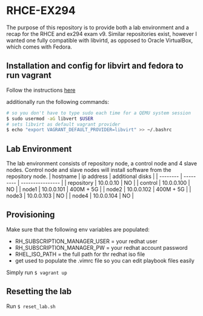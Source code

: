 # RHCE-EX294
The purpose of this repository is to provide both a lab environment and a recap for the RHCE and ex294 exam v9.
Similar repositories exist, however I wanted one fully compatible with libvirtd, as opposed to Oracle VirtualBox, which comes with Fedora.


## Installation and config for libvirt and fedora to run vagrant
Follow the instructions [here](https://vagrant-libvirt.github.io/vagrant-libvirt/)

additionally run the following commands:
```bash
# so you don't have to type sudo each time for a QEMU system session
$ sudo usermod -aG libvert $USER
# sets libvirt as default vagrant provider
$ echo "export VAGRANT_DEFAULT_PROVIDER=libvirt" >> ~/.bashrc 
```

## Lab Environment
The lab environment consists of repository node, a control node and 4 slave nodes. Control node and slave nodes will install software from the repository node.
| hostname | ip address | additional disks |
| -------- | ---------  | ---------------- |
| repository | 10.0.0.10 | NO |
| control | 10.0.0.100 | NO |
| node1 | 10.0.0.101 | 400M + 5G |
| node2 | 10.0.0.102 | 400M + 5G |
| node3 | 10.0.0.103 | NO |
| node4 | 10.0.0.104 | NO |


## Provisioning
Make sure that the following env variables are populated:
* RH_SUBSCRIPTION_MANAGER_USER = your redhat user
* RH_SUBSCRIPTION_MANAGER_PW = your redhat account password
* RHEL_ISO_PATH = the full path for thr redhat iso file 
* get used to populate the .vimrc file so you can edit playbook files easily


Simply run `$ vagrant up`

## Resetting the lab
Run `$ reset_lab.sh`

